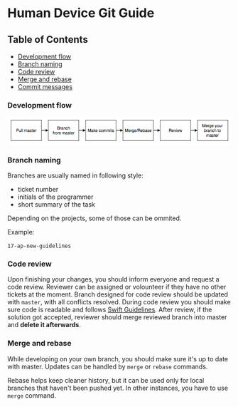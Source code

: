 # Human Device Git Guide

## Table of Contents
* [Development flow](#development-flow)
* [Branch naming](#branch-naming)
* [Code review](#code-review)
* [Merge and rebase](#merge-and-rebase)
* [Commit messages](#commit-messages)

### Development flow
![Flow image](flow.png "Typical development flow")

### Branch naming
Branches are usually named in following style:
- ticket number
- initials of the programmer
- short summary of the task

Depending on the projects, some of those can be ommited.

Example:
```
17-ap-new-guidelines
```

### Code review
Upon finishing your changes, you should inform everyone and request a code review. Reviewer can be assigned or volounteer if they have no other tickets at the moment. Branch designed for code review should be updated with ``master``, with all conflicts resolved.
During code review you should make sure code is readable and follows [Swift Guidelines](/Style). After review, if the solution got accepted, reviewer should merge reviewed branch into master and **delete it afterwards**.

### Merge and rebase
While developing on your own branch, you should make sure it's up to date with master. Updates can be handled by ``merge`` or ``rebase`` commands.

Rebase helps keep cleaner history, but it can be used only for local branches that haven't been pushed yet. In other instances, you have to use ``merge`` command.
